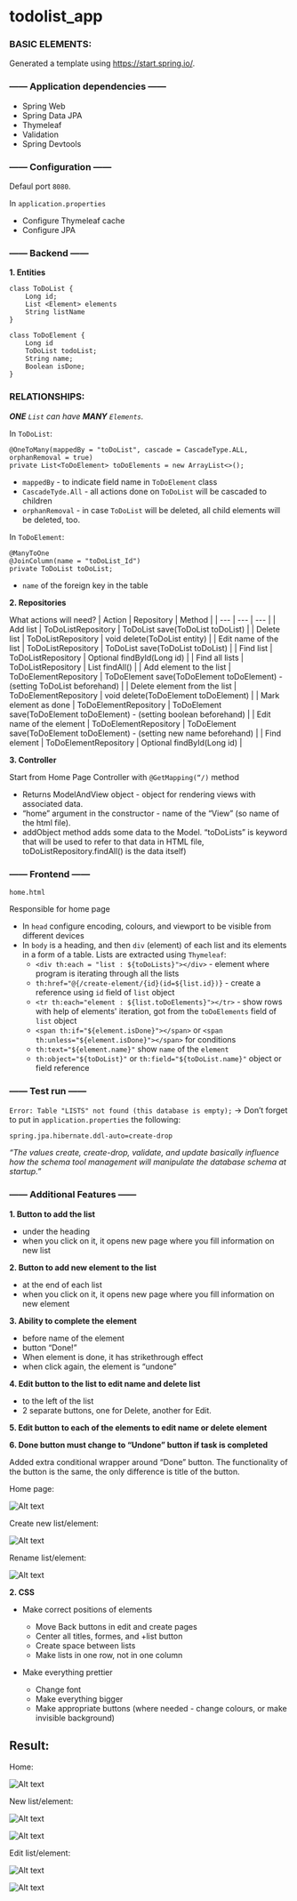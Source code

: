 # todolist_app

### BASIC ELEMENTS:
Generated a template using https://start.spring.io/.

### —— Application dependencies —— 

- Spring Web
- Spring Data JPA
- Thymeleaf
- Validation
- Spring Devtools

### —— Configuration ——

Defaul port `8080`.

In `application.properties` 
- Configure Thymeleaf cache
- Configure JPA

### —— Backend —— 

**1. Entities**
```
class ToDoList {
    Long id;
    List <Element> elements
    String listName
}
```
```
class ToDoElement {
    Long id
    ToDoList todoList;
    String name;
    Boolean isDone;
}

```

### RELATIONSHIPS:
_**ONE** `List` can have **MANY** `Elements`._

In `ToDoList`:

```
@OneToMany(mappedBy = "toDoList", cascade = CascadeType.ALL, orphanRemoval = true)
private List<ToDoElement> toDoElements = new ArrayList<>();
```
- `mappedBy` - to indicate field name in `ToDoElement` class
- `CascadeTyde.All` - all actions done on `ToDoList` will be cascaded to children
- `orphanRemoval` - in case `ToDoList` will be deleted, all child elements will be deleted, too.

In `ToDoElement`:
```
@ManyToOne
@JoinColumn(name = "toDoList_Id")
private ToDoList toDoList;
```
- `name` of the foreign key in the table

**2. Repositories** 

What actions will need?
| Action | Repository | Method |
| --- | --- | --- |
| Add list | ToDoListRepository | ToDoList save(ToDoList toDoList) |
| Delete list | ToDoListRepository | void delete(ToDoList entity) |
| Edit name of the list | ToDoListRepository | ToDoList save(ToDoList toDoList) |
| Find list | ToDoListRepository | Optional<ToDoList> findById(Long id) |
| Find all lists | ToDoListRepository | List<ToDoList> findAll() |
| Add element to the list | ToDoElementRepository | ToDoElement save(ToDoElement toDoElement) - (setting ToDoList beforehand) |
| Delete element from the list | ToDoElementRepository | void delete(ToDoElement toDoElement) |
| Mark element as done | ToDoElementRepository | ToDoElement save(ToDoElement toDoElement) - (setting boolean beforehand) |
| Edit name of the element  | ToDoElementRepository | ToDoElement save(ToDoElement toDoElement) - (setting new name beforehand) |
| Find element | ToDoElementRepository | Optional<ToDoElement> findById(Long id) |

**3. Controller**

Start from Home Page Controller with `@GetMapping(“/)` method
- Returns ModelAndView object - object for rendering views with associated data. 
- “home” argument in the constructor - name of the “View” (so name of the html file). 
- addObject method adds some data to the Model. “toDoLists” is keyword that will be used to refer to that data in HTML file, toDoListRepository.findAll() is the data itself)

### —— Frontend ——

`home.html`

Responsible for home page
- In `head` configure encoding, colours, and viewport to be visible from different devices
- In `body` is a heading, and then `div` (element) of each list and its elements in a form of a table. Lists are extracted using `Thymeleaf`:
  - `<div th:each = "list : ${toDoLists}"></div>` - element where program is iterating through all the lists
  - `th:href="@{/create-element/{id}(id=${list.id})}` - create a reference using `id` field of `list` object
  - `<tr th:each="element : ${list.toDoElements}"></tr>` - show rows with help of elements' iteration, got from the `toDoElements` field of `list` object
  - `<span th:if="${element.isDone}"></span>` or `<span th:unless="${element.isDone}"></span>` for conditions
  - `th:text="${element.name}"` show `name` of the `element`
  - `th:object="${toDoList}"` or `th:field="${toDoList.name}"` object or field reference

### —— Test run ——

`Error: Table "LISTS" not found (this database is empty);` -> Don’t forget to put in `application.properties` the following:
```
spring.jpa.hibernate.ddl-auto=create-drop
```
*“The values create, create-drop, validate, and update basically influence how the schema tool management will manipulate the database schema at startup.”*

### —— Additional Features ——

**1. Button to add the list**
- under the heading 
- when you click on it, it opens new page where you fill information on new list


**2. Button to add new element to the list**
- at the end of each list
- when you click on it, it opens new page where you fill information on new element

**3. Ability to complete the element**
- before name of the element
- button “Done!”
- When element is done, it has strikethrough effect
- when click again, the element is “undone”

**4. Edit button to the list to edit name and delete list**
- to the left of the list
- 2 separate buttons, one for Delete, another for Edit. 

**5. Edit button to each of the elements to edit name or delete element**

**6. Done button must change to “Undone” button if task is completed**

Added extra conditional wrapper around “Done” button. The functionality of the button is the same, the only difference is title of the button.

Home page:

![Alt text](github_img/home.png)

Create new list/element:

![Alt text](github_img/list.png)

Rename list/element:

![Alt text](github_img/rename_list.png)

**2. CSS**
- Make correct positions of elements 
  - Move Back buttons in edit and create pages
  - Center all titles, formes, and +list button
  - Create space between lists
  - Make lists in one row, not in one column

- Make everything prettier
  - Change font
  - Make everything bigger
  - Make appropriate buttons (where needed - change colours, or make invisible background)

## Result:
Home:

![Alt text](github_img/home.png)

New list/element:

![Alt text](github_img/list.png)

![Alt text](github_img/element.png)

Edit list/element:

![Alt text](github_img/rename_list.png)

![Alt text](github_img/rename_element.png)

